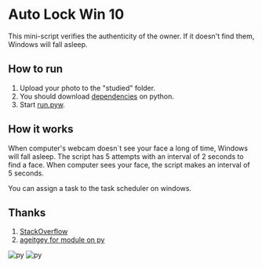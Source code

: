 # Auto Lock Win 10
This mini-script verifies the authenticity of the owner. If it doesn't find them, Windows will fall asleep.

## How to run
1) Upload your photo to the "studied" folder.
2) You should download [dependencies](https://github.com/ageitgey/face_recognition#installation) on python.
3) Start [run.pyw](https://github.com/enotit/AutoLockWin/run.py).


## How it works
When computer's webcam doesn`t see your face a long of time, Windows will fall asleep. 
The script has 5 attempts with an interval of 2 seconds to find a face.
When computer sees your face, the script makes an interval of 5 seconds.

You can assign a task to the task scheduler on windows.

## Thanks 
1) [StackOverflow](https://stackoverflow.com/questions/15921203/how-to-create-a-system-tray-popup-message-with-python-windows)
2) [ageitgey for module on py](https://github.com/ageitgey/face_recognition#installation)

![py](https://css-info.ru/wp-content/uploads/elementor/thumbs/3315-plvpzgwdlkkfqthi7evcumi14lkjvw0txhxmulwc6o.png)
![py](https://upload.wikimedia.org/wikipedia/commons/thumb/archive/4/48/20160616062729%21Windows_logo_-_2012_%28dark_blue%29.svg/120px-Windows_logo_-_2012_%28dark_blue%29.svg.png)
